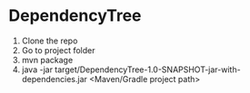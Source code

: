 # DependencyTree
1. Clone the repo
2. Go to project folder
2. mvn package
3. java -jar target/DependencyTree-1.0-SNAPSHOT-jar-with-dependencies.jar <Maven/Gradle project path>
